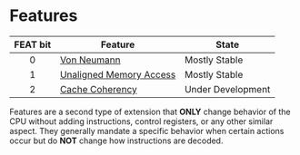 # Features

| FEAT bit  | Feature                                                   | State             |
|:---------:|-----------------------------------------------------------|-------------------|
|     0     | [Von Neumann](./von-neumann)                              | Mostly Stable     |
|     1     | [Unaligned Memory Access](./unaligned-memory)             | Mostly Stable     |
|     2     | [Cache Coherency](./cache-coherency)                      | Under Development |


Features are a second type of extension that __ONLY__ change behavior of the CPU without adding instructions, control registers, or any other similar aspect. They generally mandate a specific behavior when certain actions occur but do __NOT__
change how instructions are decoded.
